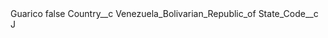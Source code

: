 <?xml version="1.0" encoding="UTF-8"?>
<CustomMetadata xmlns="http://soap.sforce.com/2006/04/metadata" xmlns:xsi="http://www.w3.org/2001/XMLSchema-instance" xmlns:xsd="http://www.w3.org/2001/XMLSchema">
    <label>Guarico</label>
    <protected>false</protected>
    <values>
        <field>Country__c</field>
        <value xsi:type="xsd:string">Venezuela_Bolivarian_Republic_of</value>
    </values>
    <values>
        <field>State_Code__c</field>
        <value xsi:type="xsd:string">J</value>
    </values>
</CustomMetadata>
